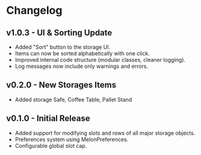 # Changelog

## v1.0.3 - UI & Sorting Update
- Added "Sort" button to the storage UI.
- Items can now be sorted alphabetically with one click.
- Improved internal code structure (modular classes, cleaner logging).
- Log messages now include only warnings and errors.

## v0.2.0 - New Storages Items
- Added storage Safe, Coffee Table, Pallet Stand

## v0.1.0 - Initial Release
- Added support for modifying slots and rows of all major storage objects.
- Preferences system using MelonPreferences.
- Configurable global slot cap.
